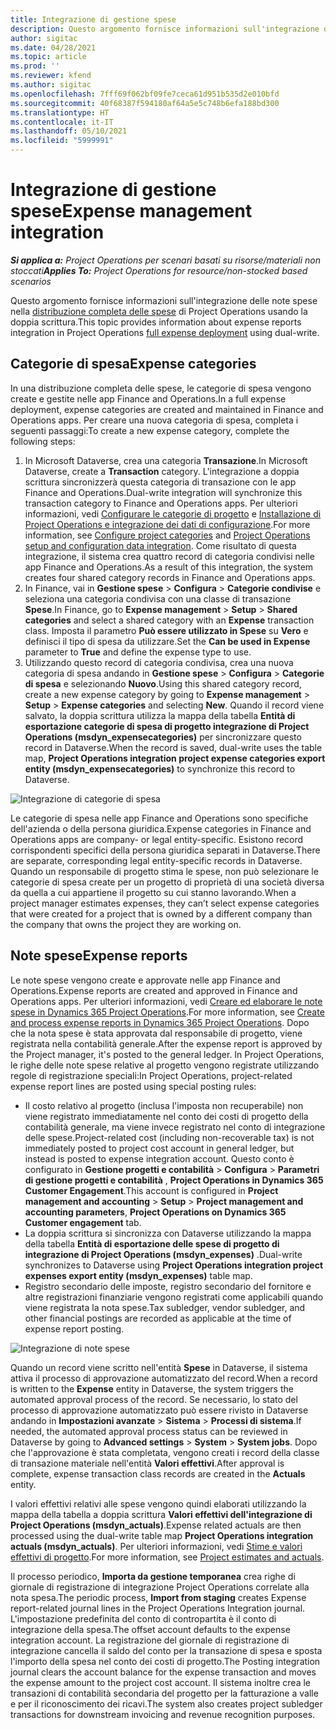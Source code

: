 ```yaml
---
title: Integrazione di gestione spese
description: Questo argomento fornisce informazioni sull'integrazione delle note spese in Project Operations usando la doppia scrittura.
author: sigitac
ms.date: 04/28/2021
ms.topic: article
ms.prod: ''
ms.reviewer: kfend
ms.author: sigitac
ms.openlocfilehash: 7fff69f062bf09fe7ceca61d951b535d2e010bfd
ms.sourcegitcommit: 40f68387f594180af64a5e5c748b6efa188bd300
ms.translationtype: HT
ms.contentlocale: it-IT
ms.lasthandoff: 05/10/2021
ms.locfileid: "5999991"
---
```

# <a name="expense-management-integration"></a><span data-ttu-id="b480d-103">Integrazione di gestione spese</span><span class="sxs-lookup"><span data-stu-id="b480d-103">Expense management integration</span></span>

<span data-ttu-id="b480d-104">_**Si applica a:** Project Operations per scenari basati su risorse/materiali non stoccati_</span><span class="sxs-lookup"><span data-stu-id="b480d-104">_**Applies To:** Project Operations for resource/non-stocked based scenarios_</span></span>

<span data-ttu-id="b480d-105">Questo argomento fornisce informazioni sull'integrazione delle note spese nella [distribuzione completa delle spese](../expense/expense-overview.md) di Project Operations usando la doppia scrittura.</span><span class="sxs-lookup"><span data-stu-id="b480d-105">This topic provides information about expense reports integration in Project Operations [full expense deployment](../expense/expense-overview.md) using dual-write.</span></span>

## <a name="expense-categories"></a><span data-ttu-id="b480d-106">Categorie di spesa</span><span class="sxs-lookup"><span data-stu-id="b480d-106">Expense categories</span></span>

<span data-ttu-id="b480d-107">In una distribuzione completa delle spese, le categorie di spesa vengono create e gestite nelle app Finance and Operations.</span><span class="sxs-lookup"><span data-stu-id="b480d-107">In a full expense deployment, expense categories are created and maintained in Finance and Operations apps.</span></span> <span data-ttu-id="b480d-108">Per creare una nuova categoria di spesa, completa i seguenti passaggi:</span><span class="sxs-lookup"><span data-stu-id="b480d-108">To create a new expense category, complete the following steps:</span></span>

1. <span data-ttu-id="b480d-109">In Microsoft Dataverse, crea una categoria **Transazione**.</span><span class="sxs-lookup"><span data-stu-id="b480d-109">In Microsoft Dataverse, create a **Transaction** category.</span></span> <span data-ttu-id="b480d-110">L'integrazione a doppia scrittura sincronizzerà questa categoria di transazione con le app Finance and Operations.</span><span class="sxs-lookup"><span data-stu-id="b480d-110">Dual-write integration will synchronize this transaction category to Finance and Operations apps.</span></span> <span data-ttu-id="b480d-111">Per ulteriori informazioni, vedi [Configurare le categorie di progetto](/dynamics365/project-operations/project-accounting/configure-project-categories) e [Installazione di Project Operations e integrazione dei dati di configurazione](resource-dual-write-setup-integration.md).</span><span class="sxs-lookup"><span data-stu-id="b480d-111">For more information, see [Configure project categories](/dynamics365/project-operations/project-accounting/configure-project-categories) and [Project Operations setup and configuration data integration](resource-dual-write-setup-integration.md).</span></span> <span data-ttu-id="b480d-112">Come risultato di questa integrazione, il sistema crea quattro record di categoria condivisi nelle app Finance and Operations.</span><span class="sxs-lookup"><span data-stu-id="b480d-112">As a result of this integration, the system creates four shared category records in Finance and Operations apps.</span></span>
2. <span data-ttu-id="b480d-113">In Finance, vai in **Gestione spese** > **Configura** > **Categorie condivise** e seleziona una categoria condivisa con una classe di transazione **Spese**.</span><span class="sxs-lookup"><span data-stu-id="b480d-113">In Finance, go to **Expense management** > **Setup** > **Shared categories** and select a shared category with an **Expense** transaction class.</span></span> <span data-ttu-id="b480d-114">Imposta il parametro **Può essere utilizzato in Spese** su **Vero** e definisci il tipo di spesa da utilizzare.</span><span class="sxs-lookup"><span data-stu-id="b480d-114">Set the **Can be used in Expense** parameter to **True** and define the expense type to use.</span></span>
3. <span data-ttu-id="b480d-115">Utilizzando questo record di categoria condivisa, crea una nuova categoria di spesa andando in **Gestione spese** > **Configura** > **Categorie di spesa** e selezionando **Nuovo**.</span><span class="sxs-lookup"><span data-stu-id="b480d-115">Using this shared category record, create a new expense category by going to **Expense management** > **Setup** > **Expense categories** and selecting **New**.</span></span> <span data-ttu-id="b480d-116">Quando il record viene salvato, la doppia scrittura utilizza la mappa della tabella **Entità di esportazione categorie di spesa di progetto integrazione di Project Operations (msdyn\_expensecategories)** per sincronizzare questo record in Dataverse.</span><span class="sxs-lookup"><span data-stu-id="b480d-116">When the record is saved, dual-write uses the table map, **Project Operations integration project expense categories export entity (msdyn\_expensecategories)** to synchronize this record to Dataverse.</span></span>

  ![Integrazione di categorie di spesa](./media/DW6ExpenseCategories.png)

<span data-ttu-id="b480d-118">Le categorie di spesa nelle app Finance and Operations sono specifiche dell'azienda o della persona giuridica.</span><span class="sxs-lookup"><span data-stu-id="b480d-118">Expense categories in Finance and Operations apps are company- or legal entity-specific.</span></span> <span data-ttu-id="b480d-119">Esistono record corrispondenti specifici della persona giuridica separati in Dataverse.</span><span class="sxs-lookup"><span data-stu-id="b480d-119">There are separate, corresponding legal entity-specific records in Dataverse.</span></span> <span data-ttu-id="b480d-120">Quando un responsabile di progetto stima le spese, non può selezionare le categorie di spesa create per un progetto di proprietà di una società diversa da quella a cui appartiene il progetto su cui stanno lavorando.</span><span class="sxs-lookup"><span data-stu-id="b480d-120">When a project manager estimates expenses, they can’t select expense categories that were created for a project that is owned by a different company than the company that owns the project they are working on.</span></span> 

## <a name="expense-reports"></a><span data-ttu-id="b480d-121">Note spese</span><span class="sxs-lookup"><span data-stu-id="b480d-121">Expense reports</span></span>

<span data-ttu-id="b480d-122">Le note spese vengono create e approvate nelle app Finance and Operations.</span><span class="sxs-lookup"><span data-stu-id="b480d-122">Expense reports are created and approved in Finance and Operations apps.</span></span> <span data-ttu-id="b480d-123">Per ulteriori informazioni, vedi [Creare ed elaborare le note spese in Dynamics 365 Project Operations](/learn/modules/create-process-expense-reports/).</span><span class="sxs-lookup"><span data-stu-id="b480d-123">For more information, see [Create and process expense reports in Dynamics 365 Project Operations](/learn/modules/create-process-expense-reports/).</span></span> <span data-ttu-id="b480d-124">Dopo che la nota spese è stata approvata dal responsabile di progetto, viene registrata nella contabilità generale.</span><span class="sxs-lookup"><span data-stu-id="b480d-124">After the expense report is approved by the Project manager, it's posted to the general ledger.</span></span> <span data-ttu-id="b480d-125">In Project Operations, le righe delle note spese relative al progetto vengono registrate utilizzando regole di registrazione speciali:</span><span class="sxs-lookup"><span data-stu-id="b480d-125">In Project Operations, project-related expense report lines are posted using special posting rules:</span></span>

  - <span data-ttu-id="b480d-126">Il costo relativo al progetto (inclusa l'imposta non recuperabile) non viene registrato immediatamente nel conto dei costi di progetto della contabilità generale, ma viene invece registrato nel conto di integrazione delle spese.</span><span class="sxs-lookup"><span data-stu-id="b480d-126">Project-related cost (including non-recoverable tax) is not immediately posted to project cost account in general ledger, but instead is posted to expense integration account.</span></span> <span data-ttu-id="b480d-127">Questo conto è configurato in **Gestione progetti e contabilità** > **Configura** > **Parametri di gestione progetti e contabilità** , **Project Operations in Dynamics 365 Customer Engagement**.</span><span class="sxs-lookup"><span data-stu-id="b480d-127">This account is configured in **Project management and accounting** > **Setup** > **Project management and accounting parameters**, **Project Operations on Dynamics 365 Customer engagement** tab.</span></span>
  - <span data-ttu-id="b480d-128">La doppia scrittura si sincronizza con Dataverse utilizzando la mappa della tabella **Entità di esportazione delle spese di progetto di integrazione di Project Operations (msdyn\_expenses)** .</span><span class="sxs-lookup"><span data-stu-id="b480d-128">Dual-write synchronizes to Dataverse using **Project Operations integration project expenses export entity (msdyn\_expenses)** table map.</span></span>
  - <span data-ttu-id="b480d-129">Registro secondario delle imposte, registro secondario del fornitore e altre registrazioni finanziarie vengono registrati come applicabili quando viene registrata la nota spese.</span><span class="sxs-lookup"><span data-stu-id="b480d-129">Tax subledger, vendor subledger, and other financial postings are recorded as applicable at the time of expense report posting.</span></span>

  ![Integrazione di note spese](./media/DW6ExpenseReports.png)

<span data-ttu-id="b480d-131">Quando un record viene scritto nell'entità **Spese** in Dataverse, il sistema attiva il processo di approvazione automatizzato del record.</span><span class="sxs-lookup"><span data-stu-id="b480d-131">When a record is written to the **Expense** entity in Dataverse, the system triggers the automated approval process of the record.</span></span> <span data-ttu-id="b480d-132">Se necessario, lo stato del processo di approvazione automatizzato può essere rivisto in Dataverse andando in **Impostazioni avanzate** > **Sistema** > **Processi di sistema**.</span><span class="sxs-lookup"><span data-stu-id="b480d-132">If needed, the automated approval process status can be reviewed in Dataverse by going to **Advanced settings** > **System** > **System jobs**.</span></span> <span data-ttu-id="b480d-133">Dopo che l'approvazione è stata completata, vengono creati i record della classe di transazione materiale nell'entità **Valori effettivi**.</span><span class="sxs-lookup"><span data-stu-id="b480d-133">After approval is complete, expense transaction class records are created in the **Actuals** entity.</span></span>

<span data-ttu-id="b480d-134">I valori effettivi relativi alle spese vengono quindi elaborati utilizzando la mappa della tabella a doppia scrittura **Valori effettivi dell'integrazione di Project Operations (msdyn\_actuals)**.</span><span class="sxs-lookup"><span data-stu-id="b480d-134">Expense related actuals are then processed using the dual-write table map **Project Operations integration actuals (msdyn\_actuals)**.</span></span> <span data-ttu-id="b480d-135">Per ulteriori informazioni, vedi [Stime e valori effettivi di progetto](resource-dual-write-estimates-actuals.md).</span><span class="sxs-lookup"><span data-stu-id="b480d-135">For more information, see [Project estimates and actuals](resource-dual-write-estimates-actuals.md).</span></span>

<span data-ttu-id="b480d-136">Il processo periodico, **Importa da gestione temporanea** crea righe di giornale di registrazione di integrazione Project Operations correlate alla nota spesa.</span><span class="sxs-lookup"><span data-stu-id="b480d-136">The periodic process, **Import from staging** creates Expense report-related journal lines in the Project Operations Integration journal.</span></span> <span data-ttu-id="b480d-137">L'impostazione predefinita del conto di contropartita è il conto di integrazione della spesa.</span><span class="sxs-lookup"><span data-stu-id="b480d-137">The offset account defaults to the expense integration account.</span></span> <span data-ttu-id="b480d-138">La registrazione del giornale di registrazione di integrazione cancella il saldo del conto per la transazione di spesa e sposta l'importo della spesa nel conto dei costi di progetto.</span><span class="sxs-lookup"><span data-stu-id="b480d-138">The Posting integration journal clears the account balance for the expense transaction and moves the expense amount to the project cost account.</span></span> <span data-ttu-id="b480d-139">Il sistema inoltre crea le transazioni di contabilità secondaria del progetto per la fatturazione a valle e per il riconoscimento dei ricavi.</span><span class="sxs-lookup"><span data-stu-id="b480d-139">The system also creates project subledger transactions for downstream invoicing and revenue recognition purposes.</span></span>
